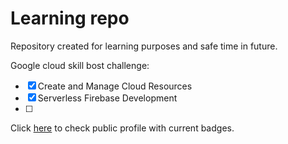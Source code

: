 # Learning repo

Repository created for learning purposes and safe time in future.

Google cloud skill bost challenge:

- [x] Create and Manage Cloud Resources
- [x] Serverless Firebase Development
- [ ]

Click [here](https://www.cloudskillsboost.google/public_profiles/1bd9a13d-7de0-486e-9153-8fb0ddc03512) to check public profile with current badges.
